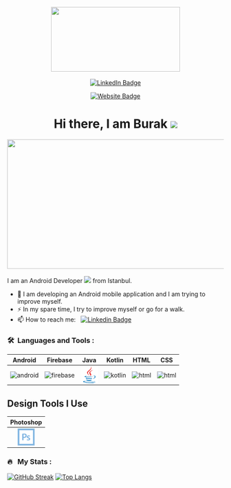 
<p align="center"><img src="https://media4.giphy.com/media/bAQH7WXKqtIBrPs7sR/giphy.gif" height="150" width="300"/></p>
<p align="center">
<p align="center">
<a href="https://www.linkedin.com/in/burakkodaloglu"><img src="https://img.shields.io/badge/LinkedIn-blue?style=for-the-badge&logo=linkedin&logoColor=white" alt="LinkedIn Badge"></a>
  <p align="center">
<a href="https://burakkodaloglu.com"><img src="https://img.shields.io/badge/Website-3b5998?style=flat-square&logo=google-chrome&logoColor=white" alt="Website Badge"></a>
</p>
</p>
</p>

<h1 align="center">Hi there, I am Burak <img src="https://media.giphy.com/media/hvRJCLFzcasrR4ia7z/giphy.gif" width="40"></h1>

<p align="center"><img src="https://media.giphy.com/media/dWesBcTLavkZuG35MI/giphy.gif" width="600" height="300"  /></p>


I am an Android Developer <img src="https://media.giphy.com/media/WUlplcMpOCEmTGBtBW/giphy.gif" width="30"> from Istanbul.

- 🔭 I am developing an Android mobile application and I am trying to improve myself.
- ⚡ In my spare time, I try to improve myself or go for a walk.
- 📫 How to reach me: &nbsp; [![Linkedin Badge](https://img.shields.io/badge/-BK-blue?style=flat&logo=Linkedin&logoColor=white)](https://www.linkedin.com/in/burakkodaloglu)


### 🛠 &nbsp;Languages and Tools :

| Android | Firebase | Java | Kotlin | HTML | CSS |
| :-: | :-: | :-: | :-: | :-: | :-: |
<img align="center" src="https://developer.android.com/images/logos/android.svg" alt="android" width="40" height="40"/>|<img align="center" src="https://www.vectorlogo.zone/logos/firebase/firebase-icon.svg" alt="firebase" width="40" height="40"/>|<img align="center" src="https://raw.githubusercontent.com/devicons/devicon/master/icons/java/java-original.svg" alt="java" width="40" height="40"/>|<img align="center" src="https://www.vectorlogo.zone/logos/kotlinlang/kotlinlang-icon.svg" alt="kotlin" width="40" height="40"/>|<img align="center" src="https://www.vectorlogo.zone/logos/w3_html5/w3_html5-ar21.svg" alt="html" width="60" height="40"/>|<img align="center" src="https://www.vectorlogo.zone/logos/w3_css/w3_css-ar21.svg" alt="html" width="60" height="40"/>

<h2 align="left">Design Tools I Use</h2>

| Photoshop |
| :-: |
|<img align="center" src="https://raw.githubusercontent.com/devicons/devicon/master/icons/photoshop/photoshop-line.svg" alt="photoshop" width="40" height="40"/>|

### 🔥 &nbsp; My Stats :
[![GitHub Streak](http://github-readme-streak-stats.herokuapp.com?user=burakodaloglu&theme=dark&background=000000)](https://git.io/streak-stats) 
[![Top Langs](https://github-readme-stats.vercel.app/api/top-langs/?username=burakodaloglu&layout=compact&theme=vision-friendly-dark)](https://github.com/anuraghazra/github-readme-stats)


